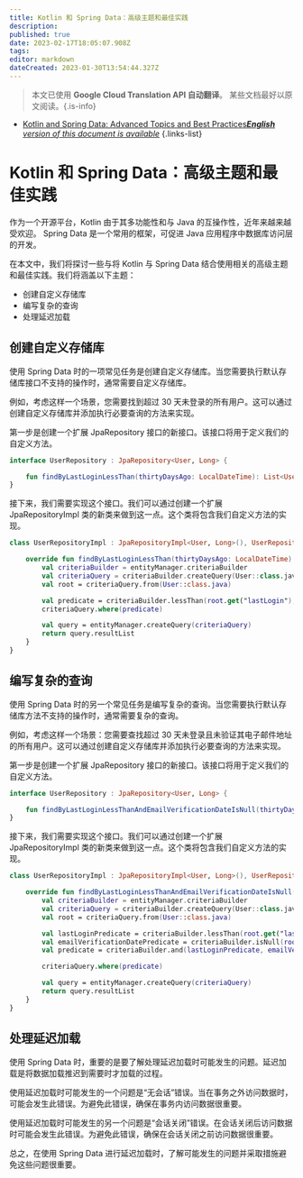 ```yaml
---
title: Kotlin 和 Spring Data：高级主题和最佳实践
description: 
published: true
date: 2023-02-17T18:05:07.908Z
tags: 
editor: markdown
dateCreated: 2023-01-30T13:54:44.327Z
---
```


> 本文已使用 **Google Cloud Translation API 自动翻译**。
某些文档最好以原文阅读。{.is-info}
- [Kotlin and Spring Data: Advanced Topics and Best Practices***English** version of this document is available*](/en/Knowledge-base/Kotlin/kotlin-and-spring-data-advanced-topics-and-best-practices)
{.links-list}


# Kotlin 和 Spring Data：高级主题和最佳实践

作为一个开源平台，Kotlin 由于其多功能性和与 Java 的互操作性，近年来越来越受欢迎。 Spring Data 是一个常用的框架，可促进 Java 应用程序中数据库访问层的开发。

在本文中，我们将探讨一些与将 Kotlin 与 Spring Data 结合使用相关的高级主题和最佳实践。我们将涵盖以下主题：

- 创建自定义存储库
- 编写复杂的查询
- 处理延迟加载

## 创建自定义存储库

使用 Spring Data 时的一项常见任务是创建自定义存储库。当您需要执行默认存储库接口不支持的操作时，通常需要自定义存储库。

例如，考虑这样一个场景，您需要找到超过 30 天未登录的所有用户。这可以通过创建自定义存储库并添加执行必要查询的方法来实现。

第一步是创建一个扩展 JpaRepository 接口的新接口。该接口将用于定义我们的自定义方法。

```kotlin
interface UserRepository : JpaRepository<User, Long> {

    fun findByLastLoginLessThan(thirtyDaysAgo: LocalDateTime): List<User>
}
```

接下来，我们需要实现这个接口。我们可以通过创建一个扩展 JpaRepositoryImpl 类的新类来做到这一点。这个类将包含我们自定义方法的实现。

```kotlin
class UserRepositoryImpl : JpaRepositoryImpl<User, Long>(), UserRepository {

    override fun findByLastLoginLessThan(thirtyDaysAgo: LocalDateTime): List<User> {
        val criteriaBuilder = entityManager.criteriaBuilder
        val criteriaQuery = criteriaBuilder.createQuery(User::class.java)
        val root = criteriaQuery.from(User::class.java)

        val predicate = criteriaBuilder.lessThan(root.get("lastLogin"), thirtyDaysAgo)
        criteriaQuery.where(predicate)

        val query = entityManager.createQuery(criteriaQuery)
        return query.resultList
    }
}
```

## 编写复杂的查询

使用 Spring Data 时的另一个常见任务是编写复杂的查询。当您需要执行默认存储库方法不支持的操作时，通常需要复杂的查询。

例如，考虑这样一个场景：您需要查找超过 30 天未登录且未验证其电子邮件地址的所有用户。这可以通过创建自定义存储库并添加执行必要查询的方法来实现。

第一步是创建一个扩展 JpaRepository 接口的新接口。该接口将用于定义我们的自定义方法。

```kotlin
interface UserRepository : JpaRepository<User, Long> {

    fun findByLastLoginLessThanAndEmailVerificationDateIsNull(thirtyDaysAgo: LocalDateTime): List<User>
}
```

接下来，我们需要实现这个接口。我们可以通过创建一个扩展 JpaRepositoryImpl 类的新类来做到这一点。这个类将包含我们自定义方法的实现。

```kotlin
class UserRepositoryImpl : JpaRepositoryImpl<User, Long>(), UserRepository {

    override fun findByLastLoginLessThanAndEmailVerificationDateIsNull(thirtyDaysAgo: LocalDateTime): List<User> {
        val criteriaBuilder = entityManager.criteriaBuilder
        val criteriaQuery = criteriaBuilder.createQuery(User::class.java)
        val root = criteriaQuery.from(User::class.java)

        val lastLoginPredicate = criteriaBuilder.lessThan(root.get("lastLogin"), thirtyDaysAgo)
        val emailVerificationDatePredicate = criteriaBuilder.isNull(root.get("emailVerificationDate"))
        val predicate = criteriaBuilder.and(lastLoginPredicate, emailVerificationDatePredicate)

        criteriaQuery.where(predicate)

        val query = entityManager.createQuery(criteriaQuery)
        return query.resultList
    }
}
```

## 处理延迟加载

使用 Spring Data 时，重要的是要了解处理延迟加载时可能发生的问题。延迟加载是将数据加载推迟到需要时才加载的过程。

使用延迟加载时可能发生的一个问题是“无会话”错误。当在事务之外访问数据时，可能会发生此错误。为避免此错误，确保在事务内访问数据很重要。

使用延迟加载时可能发生的另一个问题是“会话关闭”错误。在会话关闭后访问数据时可能会发生此错误。为避免此错误，确保在会话关闭之前访问数据很重要。

总之，在使用 Spring Data 进行延迟加载时，了解可能发生的问题并采取措施避免这些问题很重要。